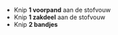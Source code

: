 *   Knip **1 voorpand** aan de stofvouw
*   Knip **1 zakdeel** aan de stofvouw
*   Knip **2 bandjes**
